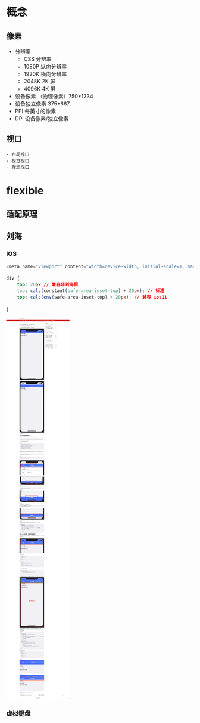 <!--
 * @Author: your name
 * @Date: 2021-03-19 14:26:27
 * @LastEditTime: 2021-06-04 16:35:05
 * @LastEditors: Please set LastEditors
 * @Description: In User Settings Edit#
 * @FilePath: \vue-note\CSS\flexible.md
-->

# 概念

## 像素

- 分辨率
  - CSS 分辨率
  - 1080P 纵向分辨率
  - 1920K 横向分辨率
  - 2048K 2K 屏
  - 4096K 4K 屏
- 设备像素 （物理像素）750\*1334
- 设备独立像素 375\*667
- PPI 每英寸的像素
- DPI 设备像素/独立像素

## 视口

    - 布局视口
    - 视觉视口
    - 理想视口

# flexible

## 适配原理

## 刘海

### IOS

```js
<meta name="viewport" content="width=device-width, initial-scale=1, maximum-scale=1, minimum-scale=1, user-scalable=no, viewport-fit=cover">
```

```css
div {
    top: 20px // 兼容非刘海屏
    top: calc(constant(safe-area-inset-top) + 20px); // 标准
    top: calc(env(safe-area-inset-top) + 20px); // 兼容 ios11

}
```

![方案](./../img/刘海屏适配.png)

### 虚拟键盘
